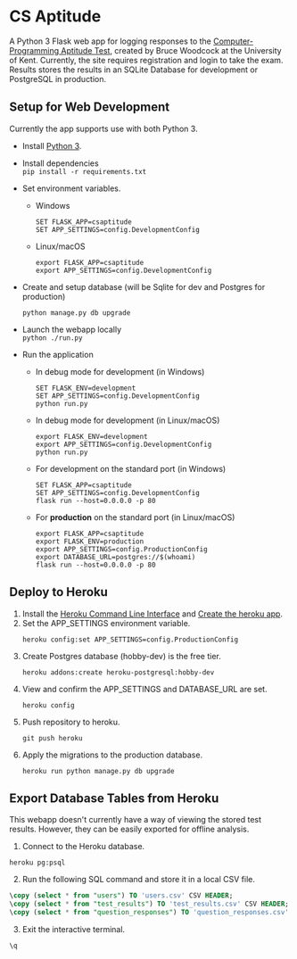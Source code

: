 CS Aptitude
================

A Python 3 Flask web app for logging responses to the [Computer-Programming Aptitude Test](https://www.kent.ac.uk/ces/tests/computer-test.html), created by Bruce Woodcock at the University of Kent. Currently, the site requires registration and login to take the exam. Results stores the results in an SQLite Database for development or PostgreSQL in production.

## Setup for Web Development

Currently the app supports use with both Python 3.

* Install [Python 3](https://www.python.org/downloads/).

* Install dependencies  
  `pip install -r requirements.txt`

* Set environment variables.
  - Windows  
    ```batch
    SET FLASK_APP=csaptitude
    SET APP_SETTINGS=config.DevelopmentConfig
    ```

  - Linux/macOS  
    ```shell
    export FLASK_APP=csaptitude
    export APP_SETTINGS=config.DevelopmentConfig
    ```
  
* Create and setup database (will be Sqlite for dev and Postgres for production)
  ```
  python manage.py db upgrade
  ```

* Launch the webapp locally  
  `python ./run.py`

* Run the application
  - In debug mode for development (in Windows)  
    ```batch
    SET FLASK_ENV=development
    SET APP_SETTINGS=config.DevelopmentConfig
    python run.py
    ```

  - In debug mode for development (in Linux/macOS)  
    ```shell
    export FLASK_ENV=development
    export APP_SETTINGS=config.DevelopmentConfig
    python run.py
    ```

  - For development on the standard port (in Windows)  
    ```batch
    SET FLASK_APP=csaptitude
    SET APP_SETTINGS=config.DevelopmentConfig
    flask run --host=0.0.0.0 -p 80
    ```

  - For **production** on the standard port (in Linux/macOS)  
    ```shell
    export FLASK_APP=csaptitude
    export FLASK_ENV=production
    export APP_SETTINGS=config.ProductionConfig
    export DATABASE_URL=postgres://$(whoami)
    flask run --host=0.0.0.0 -p 80
    ```

## Deploy to Heroku

1.  Install the [Heroku Command Line Interface](https://devcenter.heroku.com/articles/heroku-cli#download-and-install) and [Create the heroku app](https://devcenter.heroku.com/articles/creating-apps).
2.  Set the APP_SETTINGS environment variable.  
    ```shell
    heroku config:set APP_SETTINGS=config.ProductionConfig
    ```
3.  Create Postgres database (hobby-dev) is the free tier.  
    ```
    heroku addons:create heroku-postgresql:hobby-dev
    ```
4.  View and confirm the APP_SETTINGS and DATABASE_URL are set.  
    ```shell
    heroku config
    ```
5.  Push repository to heroku.  
    ```shell
    git push heroku
    ```
6.  Apply the migrations to the production database.  
    ```shell
    heroku run python manage.py db upgrade
    ```

## Export Database Tables from Heroku

This webapp doesn't currently have a way of viewing the stored test results. However, they can be easily exported for offline analysis.

1.  Connect to the Heroku database.  
  ```
  heroku pg:psql
  ```

2.  Run the following SQL command and store it in a local CSV file.  
  ```sql
  \copy (select * from "users") TO 'users.csv' CSV HEADER;
  \copy (select * from "test_results") TO 'test_results.csv' CSV HEADER;
  \copy (select * from "question_responses") TO 'question_responses.csv' CSV HEADER;
  ```

3.  Exit the interactive terminal.  
  ```
  \q
  ```